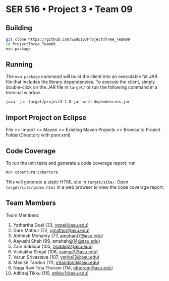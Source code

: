 # SER 516 • Project 3 • Team 09

## Building

```bash
git clone https://github.com/SER516/ProjectThree_Team09
cd ProjectThree_Team09
mvn package
```

## Running

The `mvn package` command will build the client into an executable fat JAR file that includes the library dependencies. To execute the client, simply double-click on the JAR file in `target/` or run the following command in a terminal window.

```bash
java -jar target/project3-1.0-jar-with-dependencies.jar
```
## Import Project on Eclipse
File >> Import >> Maven >> Existing Maven Projects >> Browse to Project Folder(Directory with pom.xml) 

## Code Coverage

To run the unit tests and generate a code coverage report, run

```bash
mvn cobertura:cobertura
```

This will generate a static HTML site in `target/site/`. Open `target/site/index.html` in a web browser to view the code coverage report.

## Team Members

Team Members:
1.  Yathartha Goel (33, ygoel@asu.edu)
2.  Garv Mathur (72, gmathur@asu.edu)
3.  Abhinab Mohanty (77, amohant7@asu.edu)
4.  Aayushi Shah (99, amshah@14@asu.edu)
5.  Zain Siddiqui (105, zsiddiq2@asu.edu)
6.  Vishakha Singal (106, vsingal1@asu.edu)
7.  Varun Srivastava (107, vsriva12@asu.edu)
8.  Manish Tandon (111, mtandon3@asu.edu)
9.  Naga Ravi Teja Thoram (114, nthoram@asu.edu)
10. Adhiraj Tikku (115, atikku1@asu.edu)
